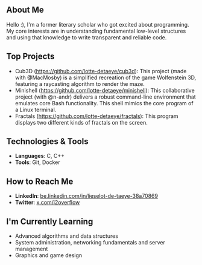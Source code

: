 ## About Me
Hello :), I'm a former literary scholar who got excited about programming. My core interests are in understanding fundamental low-level structures and using that knowledge to write transparent and reliable code.

## Top Projects
- Cub3D (https://github.com/lotte-detaeye/cub3d): This project (made with @MacMosby) is a simplified recreation of the game Wolfenstein 3D, featuring a raycasting algorithm to render the maze. 
- Minishell (https://github.com/lotte-detaeye/minishell): This collaborative project (with @n-andr) delivers a robust command-line environment that emulates core Bash functionality. This shell mimics the core program of a Linux terminal.
- Fractals (https://github.com/lotte-detaeye/fractals): This program displays two different kinds of fractals on the screen.

## Technologies & Tools
- **Languages**: C, C++
- **Tools**: Git, Docker

## How to Reach Me
- **LinkedIn**: [be.linkedin.com/in/lieselot-de-taeye-38a70869](https://be.linkedin.com/in/lieselot-de-taeye-38a70869)
- **Twitter**: [x.com/i2overflow](https://x.com/i2overflow)

## I'm Currently Learning
- Advanced algorithms and data structures
- System administration, networking fundamentals and server management
- Graphics and game design
